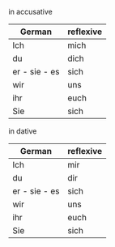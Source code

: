in accusative

| German  | reflexive |
|---------|:--------|
|   Ich   |    mich    |
|   du    |    dich  |
|er - sie - es | sich|
|wir | uns|
|ihr|euch|
|Sie| sich|

in dative

| German  | reflexive |
|---------|:--------|
|   Ich   |    mir    |
|   du    |    dir  |
|er - sie - es | sich|
|wir | uns|
|ihr|euch|
|Sie| sich|

